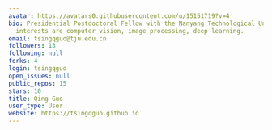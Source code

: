```yaml
---
avatar: https://avatars0.githubusercontent.com/u/15151719?v=4
bio: Presidential Postdoctoral Fellow with the Nanyang Technological University. Research
  interests are computer vision, image processing, deep learning.
email: tsingqguo@tju.edu.cn
followers: 13
following: null
forks: 4
login: tsingqguo
open_issues: null
public_repos: 15
stars: 10
title: Qing Guo
user_type: User
website: https://tsingqguo.github.io
---
```


